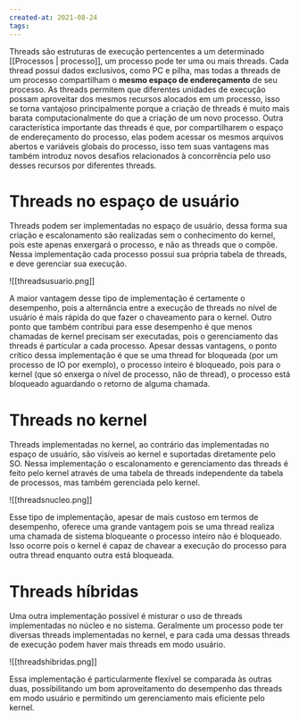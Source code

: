 ```yaml
---
created-at: 2021-08-24
tags:
---
```

Threads são estruturas de execução pertencentes a um determinado [[Processos | processo]], um processo pode ter uma ou mais threads. Cada thread possui dados exclusivos, como PC e pilha, mas todas a threads de um processo compartilham o **mesmo espaço de endereçamento** de seu processo.
As threads permitem que diferentes unidades de execução possam aproveitar dos mesmos recursos alocados em um processo, isso se torna vantajoso principalmente porque a criação de threads é muito mais barata computacionalmente do que a criação de um novo processo. Outra característica importante das threads é que, por compartilharem o espaço de endereçamento do processo, elas podem acessar os mesmos arquivos abertos e variáveis globais do processo, isso tem suas vantagens mas também introduz novos desafios relacionados à concorrência pelo uso desses recursos por diferentes threads.

# Threads no espaço de usuário
Threads podem ser implementadas no espaço de usuário, dessa forma sua criação e escalonamento são realizadas sem o conhecimento do kernel, pois este apenas enxergará o processo, e não as threads que o compõe.
Nessa implementação cada processo possui sua própria tabela de threads, e deve gerenciar sua execução.

![[threadsusuario.png]]

A maior vantagem desse tipo de implementação é certamente o desempenho, pois a alternância entre a execução de threads no nível de usuário é mais rápida do que fazer o chaveamento para o kernel. Outro ponto que também contribui para esse desempenho é que menos chamadas de kernel precisam ser executadas, pois o gerenciamento das threads é particular a cada processo.
Apesar dessas vantagens, o ponto crítico dessa implementação é que se uma thread for bloqueada (por um processo de IO por exemplo), o processo inteiro é bloqueado, pois para o kernel (que só enxerga o nível de processo, não de thread), o processo está bloqueado aguardando o retorno de alguma chamada.

# Threads no kernel
Threads implementadas no kernel, ao contrário das implementadas no espaço de usuário, são visíveis ao kernel e suportadas diretamente pelo SO.
Nessa implementação o escalonamento e gerenciamento das threads é feito pelo kernel através de uma tabela de threads independente da tabela de processos, mas também gerenciada pelo kernel.

![[threadsnucleo.png]]

Esse tipo de implementação, apesar de mais custoso em termos de desempenho, oferece uma grande vantagem pois se uma thread realiza uma chamada de sistema bloqueante o processo inteiro não é bloqueado. Isso ocorre pois o kernel é capaz de chavear a execução do processo para outra thread enquanto outra está bloqueada.

# Threads híbridas
Uma outra implementação possível é misturar o uso de threads implementadas no núcleo e no sistema. Geralmente um processo pode ter diversas threads implementadas no kernel, e para cada uma dessas threads de execução podem haver mais threads em modo usuário.

![[threadshibridas.png]]

Essa implementação é particularmente flexível se comparada às outras duas, possibilitando um bom aproveitamento do desempenho das threads em modo usuário e permitindo um gerenciamento mais eficiente pelo kernel.